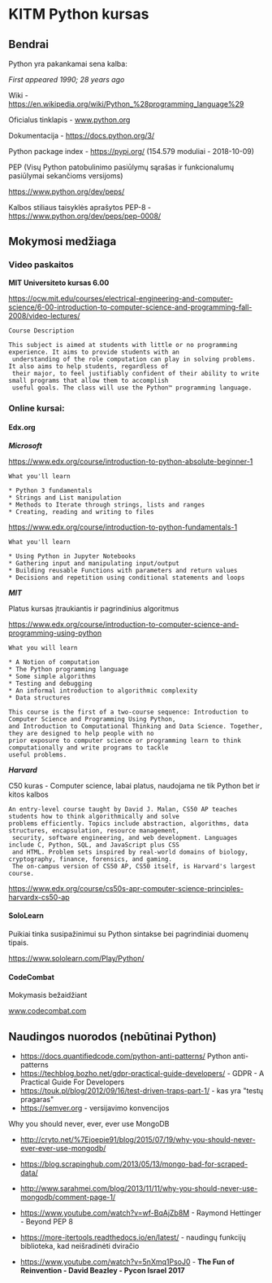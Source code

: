 # KITM Python kursas

## Bendrai
Python yra pakankamai sena kalba:

<cite>First appeared	1990; 28 years ago</cite>
 
Wiki - https://en.wikipedia.org/wiki/Python_%28programming_language%29

Oficialus tinklapis - www.python.org

Dokumentacija - https://docs.python.org/3/

Python package index - https://pypi.org/ (154.579 moduliai - 2018-10-09)

PEP (Visų Python patobulinimo pasiūlymų sąrašas ir funkcionalumų pasiūlymai sekančioms versijoms)

https://www.python.org/dev/peps/

Kalbos stiliaus taisyklės aprašytos PEP-8 - https://www.python.org/dev/peps/pep-0008/


## Mokymosi medžiaga

### Video paskaitos

<b>MIT Universiteto kursas 6.00</b>

https://ocw.mit.edu/courses/electrical-engineering-and-computer-science/6-00-introduction-to-computer-science-and-programming-fall-2008/video-lectures/

    Course Description

    This subject is aimed at students with little or no programming experience. It aims to provide students with an
     understanding of the role computation can play in solving problems. It also aims to help students, regardless of 
     their major, to feel justifiably confident of their ability to write small programs that allow them to accomplish 
     useful goals. The class will use the Python™ programming language.


### Online kursai:
#### Edx.org

<b><i>Microsoft</i></b>

 https://www.edx.org/course/introduction-to-python-absolute-beginner-1


    What you'll learn

    * Python 3 fundamentals
    * Strings and List manipulation
    * Methods to Iterate through strings, lists and ranges
    * Creating, reading and writing to files

 
 
  https://www.edx.org/course/introduction-to-python-fundamentals-1
  
    What you'll learn

    * Using Python in Jupyter Notebooks
    * Gathering input and manipulating input/output
    * Building reusable Functions with parameters and return values
    * Decisions and repetition using conditional statements and loops


 
<b><i>MIT</i></b> 

Platus kursas įtraukiantis ir pagrindinius algoritmus 

https://www.edx.org/course/introduction-to-computer-science-and-programming-using-python

    What you will learn

    * A Notion of computation
    * The Python programming language
    * Some simple algorithms
    * Testing and debugging
    * An informal introduction to algorithmic complexity
    * Data structures

    This course is the first of a two-course sequence: Introduction to Computer Science and Programming Using Python, 
    and Introduction to Computational Thinking and Data Science. Together, they are designed to help people with no 
    prior exposure to computer science or programming learn to think computationally and write programs to tackle 
    useful problems. 


<b><i>Harvard</i></b> 

C50 kuras - Computer science, labai platus, naudojama ne tik Python bet ir kitos kalbos
                
    An entry-level course taught by David J. Malan, CS50 AP teaches students how to think algorithmically and solve 
    problems efficiently. Topics include abstraction, algorithms, data structures, encapsulation, resource management,
     security, software engineering, and web development. Languages include C, Python, SQL, and JavaScript plus CSS 
     and HTML. Problem sets inspired by real-world domains of biology, cryptography, finance, forensics, and gaming. 
     The on-campus version of CS50 AP, CS50 itself, is Harvard's largest course.
https://www.edx.org/course/cs50s-apr-computer-science-principles-harvardx-cs50-ap


#### SoloLearn 

Puikiai tinka susipažinimui su Python sintakse bei pagrindiniai duomenų tipais.

https://www.sololearn.com/Play/Python/


#### CodeCombat
Mokymasis bežaidžiant

www.codecombat.com



## Naudingos nuorodos (nebūtinai Python)

* https://docs.quantifiedcode.com/python-anti-patterns/ Python anti-patterns
* https://techblog.bozho.net/gdpr-practical-guide-developers/ - GDPR - A Practical Guide For Developers
* https://touk.pl/blog/2012/09/16/test-driven-traps-part-1/ - kas yra "testų pragaras"
* https://semver.org - versijavimo konvencijos

Why you should never, ever, ever use MongoDB

* http://cryto.net/%7Ejoepie91/blog/2015/07/19/why-you-should-never-ever-ever-use-mongodb/
* https://blog.scrapinghub.com/2013/05/13/mongo-bad-for-scraped-data/
* http://www.sarahmei.com/blog/2013/11/11/why-you-should-never-use-mongodb/comment-page-1/

* https://www.youtube.com/watch?v=wf-BqAjZb8M - Raymond Hettinger - Beyond PEP 8
* https://more-itertools.readthedocs.io/en/latest/ - naudingų funkcijų biblioteka, kad neišradinėti dviračio
* https://www.youtube.com/watch?v=5nXmq1PsoJ0 - <b>The Fun of Reinvention - David Beazley - Pycon Israel 2017</b>
